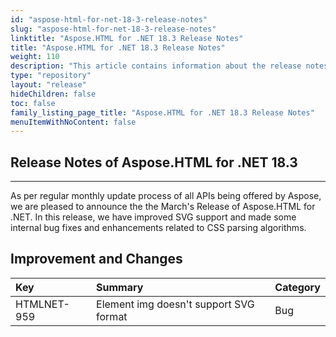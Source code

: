```yaml
---
id: "aspose-html-for-net-18-3-release-notes"
slug: "aspose-html-for-net-18-3-release-notes"
linktitle: "Aspose.HTML for .NET 18.3 Release Notes"
title: "Aspose.HTML for .NET 18.3 Release Notes"
weight: 110
description: "This article contains information about the release notes for Aspose.HTML for .NET 18.3."
type: "repository"
layout: "release"
hideChildren: false
toc: false
family_listing_page_title: "Aspose.HTML for .NET 18.3 Release Notes"
menuItemWithNoContent: false
---
```


## Release Notes of Aspose.HTML for .NET 18.3
-----
As per regular monthly update process of all APIs being offered by Aspose, we are pleased to announce the the March's Release of Aspose.HTML for .NET. In this release, we have improved SVG support and made some internal bug fixes and enhancements related to CSS parsing algorithms.

## Improvement and Changes

|**Key**|**Summary**|**Category**|
| :- | :- | :- |
|HTMLNET-959|Element img doesn't support SVG format|Bug|
